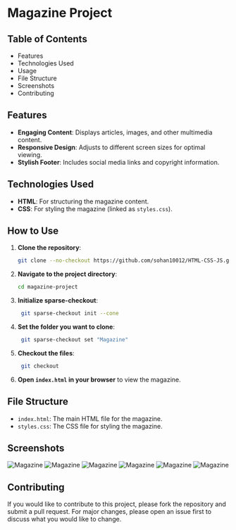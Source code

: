 # Magazine Project

## Table of Contents

- Features
- Technologies Used
- Usage
- File Structure
- Screenshots
- Contributing

## Features

- **Engaging Content**: Displays articles, images, and other multimedia content.
- **Responsive Design**: Adjusts to different screen sizes for optimal viewing.
- **Stylish Footer**: Includes social media links and copyright information.

## Technologies Used

- **HTML**: For structuring the magazine content.
- **CSS**: For styling the magazine (linked as `styles.css`).

## How to Use

1. **Clone the repository**:
    ```bash
    git clone --no-checkout https://github.com/sohan10012/HTML-CSS-JS.git
    ```
2. **Navigate to the project directory**:
    ```bash
    cd magazine-project
    ```
3. **Initialize sparse-checkout**:
   ```bash
    git sparse-checkout init --cone
    ```
4. **Set the folder you want to clone**:
   ```bash
    git sparse-checkout set "Magazine"
    ```  
5. **Checkout the files**:
   ```bash
    git checkout
    ```    
6. **Open `index.html` in your browser** to view the magazine.

## File Structure

- `index.html`: The main HTML file for the magazine.
- `styles.css`: The CSS file for styling the magazine.

## Screenshots

![Magazine](imagess1.png)
![Magazine](imagess2.png)
![Magazine](imagess3.png)
![Magazine](imagess4.png)
![Magazine](imagess5.png)
![Magazine](imagess6.png)

## Contributing

If you would like to contribute to this project, please fork the repository and submit a pull request. For major changes, please open an issue first to discuss what you would like to change.
